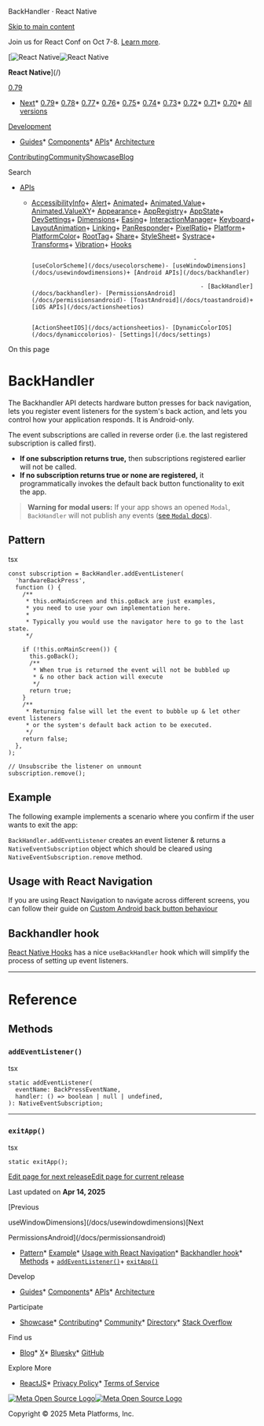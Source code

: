 BackHandler · React Native

[Skip to main content](#__docusaurus_skipToContent_fallback)

Join us for React Conf on Oct 7-8. [Learn more](https://conf.react.dev).

[![React Native](/img/header_logo.svg)![React Native](/img/header_logo.svg)

**React Native**](/)

[0.79](/docs/backhandler)

* [Next](/docs/next/backhandler)* [0.79](/docs/backhandler)* [0.78](/docs/0.78/backhandler)* [0.77](/docs/0.77/backhandler)* [0.76](/docs/0.76/backhandler)* [0.75](/docs/0.75/backhandler)* [0.74](/docs/0.74/backhandler)* [0.73](/docs/0.73/backhandler)* [0.72](/docs/0.72/backhandler)* [0.71](/docs/0.71/backhandler)* [0.70](/docs/0.70/backhandler)* [All versions](/versions)

[Development](#)

* [Guides](/docs/getting-started)* [Components](/docs/components-and-apis)* [APIs](/docs/accessibilityinfo)* [Architecture](/architecture/overview)

[Contributing](/contributing/overview)[Community](/community/overview)[Showcase](/showcase)[Blog](/blog)

Search

* [APIs](/docs/accessibilityinfo)

  + [AccessibilityInfo](/docs/accessibilityinfo)+ [Alert](/docs/alert)+ [Animated](/docs/animated)+ [Animated.Value](/docs/animatedvalue)+ [Animated.ValueXY](/docs/animatedvaluexy)+ [Appearance](/docs/appearance)+ [AppRegistry](/docs/appregistry)+ [AppState](/docs/appstate)+ [DevSettings](/docs/devsettings)+ [Dimensions](/docs/dimensions)+ [Easing](/docs/easing)+ [InteractionManager](/docs/interactionmanager)+ [Keyboard](/docs/keyboard)+ [LayoutAnimation](/docs/layoutanimation)+ [Linking](/docs/linking)+ [PanResponder](/docs/panresponder)+ [PixelRatio](/docs/pixelratio)+ [Platform](/docs/platform)+ [PlatformColor](/docs/platformcolor)+ [RootTag](/docs/roottag)+ [Share](/docs/share)+ [StyleSheet](/docs/stylesheet)+ [Systrace](/docs/systrace)+ [Transforms](/docs/transforms)+ [Vibration](/docs/vibration)+ [Hooks](/docs/usecolorscheme)

                                                      - [useColorScheme](/docs/usecolorscheme)- [useWindowDimensions](/docs/usewindowdimensions)+ [Android APIs](/docs/backhandler)

                                                        - [BackHandler](/docs/backhandler)- [PermissionsAndroid](/docs/permissionsandroid)- [ToastAndroid](/docs/toastandroid)+ [iOS APIs](/docs/actionsheetios)

                                                          - [ActionSheetIOS](/docs/actionsheetios)- [DynamicColorIOS](/docs/dynamiccolorios)- [Settings](/docs/settings)

On this page

BackHandler
===========

The Backhandler API detects hardware button presses for back navigation, lets you register event listeners for the system's back action, and lets you control how your application responds. It is Android-only.

The event subscriptions are called in reverse order (i.e. the last registered subscription is called first).

* **If one subscription returns true,** then subscriptions registered earlier will not be called.
* **If no subscription returns true or none are registered,** it programmatically invokes the default back button functionality to exit the app.

> **Warning for modal users:** If your app shows an opened `Modal`, `BackHandler` will not publish any events ([see `Modal` docs](/docs/modal#onrequestclose)).

Pattern[​](#pattern "Direct link to Pattern")
---------------------------------------------

tsx

```
const subscription = BackHandler.addEventListener(  
  'hardwareBackPress',  
  function () {  
    /**  
     * this.onMainScreen and this.goBack are just examples,  
     * you need to use your own implementation here.  
     *  
     * Typically you would use the navigator here to go to the last state.  
     */  
  
    if (!this.onMainScreen()) {  
      this.goBack();  
      /**  
       * When true is returned the event will not be bubbled up  
       * & no other back action will execute  
       */  
      return true;  
    }  
    /**  
     * Returning false will let the event to bubble up & let other event listeners  
     * or the system's default back action to be executed.  
     */  
    return false;  
  },  
);  
  
// Unsubscribe the listener on unmount  
subscription.remove();  

```

Example[​](#example "Direct link to Example")
---------------------------------------------

The following example implements a scenario where you confirm if the user wants to exit the app:

`BackHandler.addEventListener` creates an event listener & returns a `NativeEventSubscription` object which should be cleared using `NativeEventSubscription.remove` method.

Usage with React Navigation[​](#usage-with-react-navigation "Direct link to Usage with React Navigation")
---------------------------------------------------------------------------------------------------------

If you are using React Navigation to navigate across different screens, you can follow their guide on [Custom Android back button behaviour](https://reactnavigation.org/docs/custom-android-back-button-handling/)

Backhandler hook[​](#backhandler-hook "Direct link to Backhandler hook")
------------------------------------------------------------------------

[React Native Hooks](https://github.com/react-native-community/hooks#usebackhandler) has a nice `useBackHandler` hook which will simplify the process of setting up event listeners.

---

Reference
=========

Methods[​](#methods "Direct link to Methods")
---------------------------------------------

### `addEventListener()`[​](#addeventlistener "Direct link to addeventlistener")

tsx

```
static addEventListener(  
  eventName: BackPressEventName,  
  handler: () => boolean | null | undefined,  
): NativeEventSubscription;  

```

---

### `exitApp()`[​](#exitapp "Direct link to exitapp")

tsx

```
static exitApp();  

```

[Edit page for next release](https://github.com/facebook/react-native-website/edit/main/docs/backhandler.md)[Edit page for current release](https://github.com/facebook/react-native-website/edit/main/website/versioned_docs/version-0.79/backhandler.md)

Last updated on **Apr 14, 2025**

[Previous

useWindowDimensions](/docs/usewindowdimensions)[Next

PermissionsAndroid](/docs/permissionsandroid)

* [Pattern](#pattern)* [Example](#example)* [Usage with React Navigation](#usage-with-react-navigation)* [Backhandler hook](#backhandler-hook)* [Methods](#methods)
          + [`addEventListener()`](#addeventlistener)+ [`exitApp()`](#exitapp)

Develop

* [Guides](/docs/getting-started)* [Components](/docs/components-and-apis)* [APIs](/docs/accessibilityinfo)* [Architecture](/architecture/overview)

Participate

* [Showcase](/showcase)* [Contributing](/contributing/overview)* [Community](/community/overview)* [Directory](https://reactnative.directory/)* [Stack Overflow](https://stackoverflow.com/questions/tagged/react-native)

Find us

* [Blog](/blog)* [X](https://x.com/reactnative)* [Bluesky](https://bsky.app/profile/reactnative.dev)* [GitHub](https://github.com/facebook/react-native)

Explore More

* [ReactJS](https://react.dev/)* [Privacy Policy](https://opensource.fb.com/legal/privacy/)* [Terms of Service](https://opensource.fb.com/legal/terms/)

[![Meta Open Source Logo](/img/oss_logo.svg)![Meta Open Source Logo](/img/oss_logo.svg)](https://opensource.fb.com/)

Copyright © 2025 Meta Platforms, Inc.